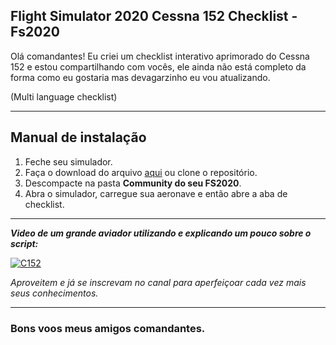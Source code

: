 
## Flight Simulator 2020 Cessna 152 Checklist - Fs2020 

Olá comandantes!
Eu criei um checklist interativo aprimorado do Cessna 152 e estou compartilhando com vocês, ele ainda não está completo da forma como eu gostaria mas devagarzinho eu vou atualizando.

(Multi language checklist)
________________

## Manual de instalação

 1. Feche seu simulador.
 2. Faça o download do arquivo [aqui](https://github.com/fcamargo10/checklist-c152-fc/archive/1.0.zip) ou clone o repositório.
 3. Descompacte na pasta **Community do seu FS2020**. 
 4. Abra o simulador, carregue sua aeronave e então abre a aba de checklist.
 
___________
 ***Video de um grande aviador utilizando e explicando um pouco sobre o script:***

 [![C152](https://img.youtube.com/vi/_GKFDYYvy3U/0.jpg)](https://www.youtube.com/watch?v=_GKFDYYvy3U)
 

*Aproveitem e já se inscrevam no canal para aperfeiçoar cada vez mais seus conhecimentos.*

___________
### Bons voos meus amigos comandantes.

